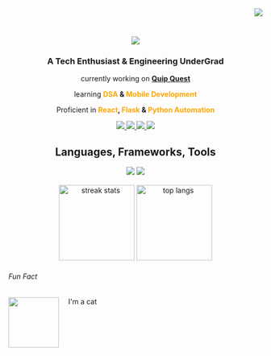 <img align="right" src="https://komarev.com/ghpvc/?username=tashifkhan&style=for-the-badge&color=orange" />
<br />
<h1 align="center">
    <img src="https://readme-typing-svg.herokuapp.com/?font=Righteous&size=35&center=true&vCenter=true&width=500&height=70&color=79c2f3&&duration=4000&lines=Hi+There!+👋;+I'm+Tashif+Ahmad+Khan!;" />
</h1>
<h3 align = "center">
	A Tech Enthusiast & Engineering UnderGrad 
</h3>
<div align = "center">
	<p>
		 currently working on  <a href=" http://designique.tashif.codes/"><b>Quip Quest</b></a>
	</p>
	<p>
		 learning  <span style="color:orange;"> <b>DSA</span> & <span style="color:orange;">Mobile Development</b></span>
	</p>
	<p>
		Proficient in <span style="color:orange;"><b>React</span>, <span style="color:orange;">Flask</span> & <span style="color:orange;">Python Automation</b></span>
	</p>
</div>

<div align="center"> 
  <a href="mailto:tashif@duck.com">
    <img src="https://img.shields.io/badge/Gmail-333333?style=for-the-badge&logo=Gmail&logoColor=orange" />
  </a>
  <a href="https://www.linkedin.com/in/tashif-ahmad-khan-982304244/" target="_blank">
    <img src="https://img.shields.io/badge/LinkedIn-79C2F3?style=for-the-badge&logo=linkedin&logoColor=black" target="_blank" />
  </a>
  <a href="tashif.codes" target="_blank">
     <img src="https://img.shields.io/badge/Portfolio-orange?style=for-the-badge&logo=todoist&logoColor=white" target="_blank" /> 
  </a>
    <a href="https://www.leetcode.com/khan-tashif" target="_blank">
     <img src="https://img.shields.io/badge/LeetCode-000000?style=for-the-badge&logo=leetcode&logoColor=white" target="_blank" /> 
  </a>
</div>

<h2 align="center"> Languages, Frameworks, Tools </h2>

<div align="center">
    <img src="https://skillicons.dev/icons?i=react,redux,appwrite,nextjs,html,css,bootstrap,vscode,github,figma,tailwind,git" />
    <img src="https://skillicons.dev/icons?i=nodejs,python,javascript,typescript,express,firebase,mongodb,cpp,mysql,flask,linux" /><br>
</div>

<br />

<div align=center>
    <img 
        height = 150 
        src="https://github-readme-streak-stats.herokuapp.com/?user=tashifkhan&count_private=true&theme=react&border_radius=10" 
        alt="streak stats"
    />
    <img 
        height = 150  
        src="https://github-readme-stats.vercel.app/api/top-langs?username=tashifkhan&layout=compact&theme=react" 
        alt="top langs" 
    />
</div>

<h6> Fun Fact </h6>
<span>
   <img height=100 src="https://media.tenor.com/-ufrqpl5cp0AAAAM/test.gif" align="left" /> &nbsp; &nbsp; I'm a cat
</span>

